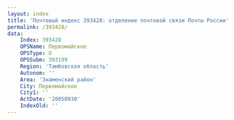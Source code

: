 ```yaml
---
layout: index
title: 'Почтовый индекс 393428: отделение почтовой связи Почты России'
permalink: /393428/
data:
    Index: 393428
    OPSName: Первомайское
    OPSType: О
    OPSSubm: 393199
    Region: 'Тамбовская область'
    Autonom: ''
    Area: 'Знаменский район'
    City: Первомайское
    City1: ''
    ActDate: '20050930'
    IndexOld: ''
---
```

